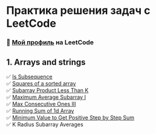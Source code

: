 # Практика решения задач с LeetCode
### 🚀 [Мой профиль](https://leetcode.com/Dmitry-Zolotyh/) на LeetCode

## 1. Arrays and strings
✅ [Is Subsequence](https://github.com/zolotyh-dk/data-structures-and-algorithms/blob/f00b2c6d31083f46966936118b7666312254dab3/src/_1_arrays_and_strings/is_subsequense/description.md)  
✅ [Squares of a sorted array](https://github.com/zolotyh-dk/data-structures-and-algorithms/blob/f00b2c6d31083f46966936118b7666312254dab3/src/_1_arrays_and_strings/squares_of_a_sorted_array/description.md)  
✅ [Subarray Product Less Than K](https://github.com/zolotyh-dk/data-structures-and-algorithms/blob/38f49b6c80851b825b15aea686f09e884bfc7299/src/_1_arrays_and_strings/subarray_product_less_than_k/description.md)  
✅ [Maximum Average Subarray I](https://github.com/zolotyh-dk/data-structures-and-algorithms/blob/529d4fec342f8f9e118f12cef9abc6d5f40b9771/src/_1_arrays_and_strings/maximum_average_subarray_I/description.md)    
✅ [Max Consecutive Ones III](https://github.com/zolotyh-dk/data-structures-and-algorithms/blob/9066dbede66f60b8e27ac634e02df7a12cbce6de/src/_1_arrays_and_strings/max_consecutive_ones_III/description.md)  
✅ [Running Sum of 1d Array](https://github.com/zolotyh-dk/data-structures-and-algorithms/blob/9066dbede66f60b8e27ac634e02df7a12cbce6de/src/_1_arrays_and_strings/running_sum_of_1d_array/description.md)  
✅ [Minimum Value to Get Positive Step by Step Sum](https://github.com/zolotyh-dk/data-structures-and-algorithms/blob/38e7a61b29e00339b3df7d62dcba7c722b790272/src/_1_arrays_and_strings/minimum_value_to_get_positive_step_by_step_sum/description.md)  
✅ K Radius Subarray Averages